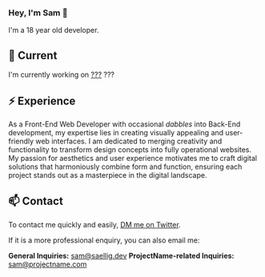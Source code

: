 ### Hey, I'm Sam 👋

I'm a 18 year old developer.

## 🔭 Current

I'm currently working on [???](https://comingsoon.com) ???

## ⚡️ Experience

As a Front-End Web Developer with occasional *dabbles* into Back-End development, my expertise lies in creating visually appealing and user-friendly web interfaces. I am dedicated to merging creativity and functionality to transform design concepts into fully operational websites. My passion for aesthetics and user experience motivates me to craft digital solutions that harmoniously combine form and function, ensuring each project stands out as a masterpiece in the digital landscape.

## 📫 Contact

To contact me quickly and easily, [DM me on Twitter](https://twitter.com/samuelaellig).

If it is a more professional enquiry, you can also email me:

**General Inquiries:** sam@saellig.dev
**ProjectName-related Inquiries:** sam@projectname.com
